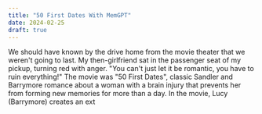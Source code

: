 ```yaml
---
title: "50 First Dates With MemGPT"
date: 2024-02-25
draft: true
---
```

We should have known by the drive home from the movie theater that we weren't going to last. My then-girlfriend sat in the passenger seat of my pickup, turning red with anger. "You can't just let it be romantic, you have to ruin everything!" The movie was "50 First Dates", classic Sandler and Barrymore romance about a woman with a brain injury that prevents her from forming new memories for more than a day. In the movie, Lucy (Barrymore) creates an ext
<!--stackedit_data:
eyJoaXN0b3J5IjpbLTE2NTU1NDUwMTIsLTE0MzA1MTQ4MSw0Nz
cxNzg4MDBdfQ==
-->